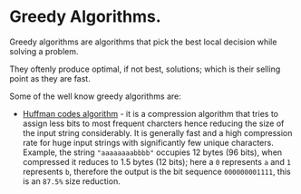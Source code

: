 # Greedy Algorithms.

Greedy algorithms are algorithms that pick the best local decision while solving a problem.

They oftenly produce optimal, if not best, solutions; which is their selling point as they are fast.

Some of the well know greedy algorithms are:
- [Huffman codes algorithm](./huffman.py) - it is a compression algorithm that tries to assign less bits to most frequent charcters hence reducing the size of the input string considerably. It is generally fast and a high compression rate for huge input strings with significantly few unique characters. Example, the string `"aaaaaaaabbbb"` occupies 12 bytes (96 bits), when compressed it reduces to 1.5 bytes (12 bits); here a `0` represents `a` and `1` represents `b`, therefore the output is the bit sequence `000000001111`, this is an `87.5%` size reduction.
